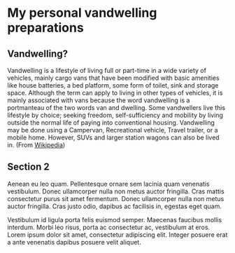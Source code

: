# My personal vandwelling preparations


## Vandwelling?

Vandwelling is a lifestyle of living full or part-time in a wide variety of vehicles, mainly cargo vans that have been modified with basic amenities like house batteries, a bed platform, some form of toilet, sink and storage space. Although the term can apply to living in other types of vehicles, it is mainly associated with vans because the word vandwelling is a portmanteau of the two words van and dwelling. Some vandwellers live this lifestyle by choice; seeking freedom, self-sufficiency and mobility by living outside the normal life of paying into conventional housing. Vandwelling may be done using a Campervan, Recreational vehicle, Travel trailer, or a mobile home. However, SUVs and larger station wagons can also be lived in. 
(From [Wikipedia](http://en.wikipedia.org/wiki/Vandwelling))


## Section 2

Aenean eu leo quam. Pellentesque ornare sem lacinia quam venenatis vestibulum. Donec ullamcorper nulla non metus auctor fringilla. Cras mattis consectetur purus sit amet fermentum. Donec ullamcorper nulla non metus auctor fringilla. Cras justo odio, dapibus ac facilisis in, egestas eget quam.

Vestibulum id ligula porta felis euismod semper. Maecenas faucibus mollis interdum. Morbi leo risus, porta ac consectetur ac, vestibulum at eros. Lorem ipsum dolor sit amet, consectetur adipiscing elit. Integer posuere erat a ante venenatis dapibus posuere velit aliquet.
